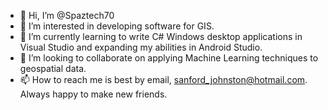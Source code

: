 - 👋 Hi, I’m @Spaztech70
- 👀 I’m interested in developing software for GIS.
- 🌱 I’m currently learning to write C# Windows desktop applications in Visual Studio and expanding my abilities in Android Studio.
- 💞️ I’m looking to collaborate on applying Machine Learning techniques to geospatial data.
- 📫 How to reach me is best by email, sanford_johnston@hotmail.com. Always happy to make new friends.

<!---
Spaztech70/Spaztech70 is a ✨ special ✨ repository because its `README.md` (this file) appears on your GitHub profile.
You can click the Preview link to take a look at your changes.
--->

